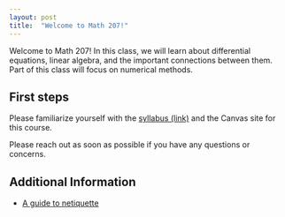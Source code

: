 ```yaml
---
layout: post
title:  "Welcome to Math 207!"
---
```


Welcome to Math 207!  In this class, we will learn about differential equations, linear algebra, and the important connections between them.
Part of this class will focus on numerical methods.


## First steps

Please familiarize yourself with the [syllabus (link)](https://wcasper.github.io/math207spring2024/extras/syllabus) and the Canvas site for this course.

Please reach out as soon as possible if you have any questions or concerns.

## Additional Information

* [A guide to netiquette](https://titaniumhelp.fullerton.edu/m/StudentSelf-HelpGuide/l/646667-student-what-is-netiquette)

